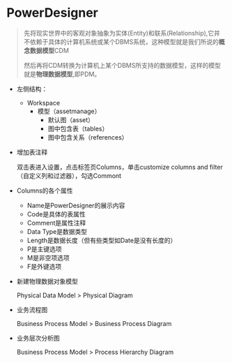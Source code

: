 # PowerDesigner

> 先将现实世界中的客观对象抽象为实体(Entity)和联系(Relationship),它并不依赖于具体的计算机系统或某个DBMS系统，这种模型就是我们所说的**概念数据模型**CDM
>
> 然后再将CDM转换为计算机上某个DBMS所支持的数据模型，这样的模型就是**物理数据模型**,即PDM。

- 左侧结构：

  - Workspace
    - 模型（assetmanage）
      - 默认图（asset）
      - 图中包含表（tables）
      - 图中包含关系（references）

- 增加表注释

  双击表进入设置，点击标签页Columns，单击customize columns and filter（自定义列和过滤器），勾选Commont

- Columns的各个属性

  - Name是PowerDesigner的展示内容
  - Code是具体的表属性
  - Comment是属性注释
  - Data Type是数据类型
  - Length是数据长度（但有些类型如Date是没有长度的）
  - P是主键选项
  - M是非空项选项
  - F是外键选项


- 新建物理数据对象模型

  Physical Data Model > Physical Diagram

- 业务流程图

  Business Process Model > Business Process Diagram

- 业务层次分析图

  Business Process Model > Process Hierarchy Diagram
